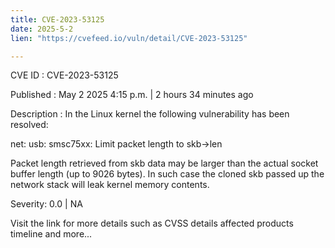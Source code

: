 ```yaml
---
title: CVE-2023-53125
date: 2025-5-2
lien: "https://cvefeed.io/vuln/detail/CVE-2023-53125"

---
```


CVE ID : CVE-2023-53125

Published :  May 2
2025
4:15 p.m. | 2 hours
34 minutes ago

Description : In the Linux kernel
the following vulnerability has been resolved:

net: usb: smsc75xx: Limit packet length to skb->len

Packet length retrieved from skb data may be larger than
the actual socket buffer length (up to 9026 bytes). In such
case the cloned skb passed up the network stack will leak
kernel memory contents.

Severity: 0.0 | NA

Visit the link for more details
such as CVSS details
affected products
timeline
and more...
